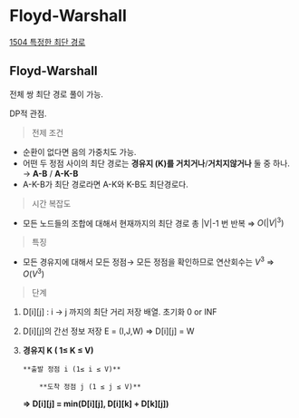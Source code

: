# Floyd-Warshall

[1504 특정한 최단 경로](https://www.notion.so/1504-a0d9d7e8e3de48deadbde867eb2b0021)

## Floyd-Warshall

전체 쌍 최단 경로 풀이 가능.

DP적 관점.

> 전제 조건

- 순환이 없다면 음의 가중치도 가능.
- 어떤 두 정점 사이의 최단 경로는
**경유지 (K)를 거치거나**/**거치지않거나** 둘 중 하나.
→ **A-B** / **A-K-B**
- A-K-B가 최단 경로라면
A-K와 K-B도 최단경로다.

> 시간 복잡도

- 모든 노드들의 조합에 대해서 현재까지의 최단 경로
총 |V|-1 번 반복 ⇒ $O(|V|^3)$

> 특징

- 모든 경유지에 대해서 모든 정점→ 모든 정점을 확인하므로 연산회수는 $V^3$ ⇒ $O(V^3)$

> 단계

1. D[i][j] : i → j 까지의 최단 거리 저장 배열. 초기화 0 or INF
2. D[i][j]의 간선 정보 저장 E = (I,J,W) ⇒ D[i][j] = W
3. **경유지 K ( 1≤ K ≤ V)**

       **출발 정점 i (1≤ i ≤ V)**

           **도착 정점 j (1 ≤ j ≤ V)**

    **⇒ D[i][j] = min(D[i][j], D[i][k] + D[k][j])**